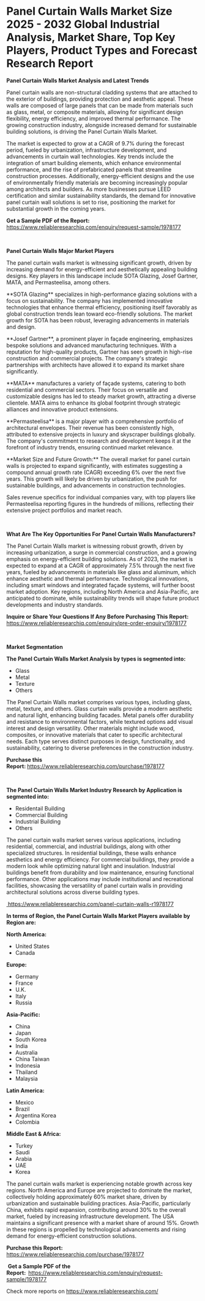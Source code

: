 <p><h1>Panel Curtain Walls Market Size 2025 - 2032 Global Industrial Analysis, Market Share, Top Key Players, Product Types and Forecast Research Report</h1></p><p><strong>Panel Curtain Walls Market Analysis and Latest Trends</strong></p>
<p><p>Panel curtain walls are non-structural cladding systems that are attached to the exterior of buildings, providing protection and aesthetic appeal. These walls are composed of large panels that can be made from materials such as glass, metal, or composite materials, allowing for significant design flexibility, energy efficiency, and improved thermal performance. The growing construction industry, alongside increased demand for sustainable building solutions, is driving the Panel Curtain Walls Market.</p><p>The market is expected to grow at a CAGR of 9.7% during the forecast period, fueled by urbanization, infrastructure development, and advancements in curtain wall technologies. Key trends include the integration of smart building elements, which enhance environmental performance, and the rise of prefabricated panels that streamline construction processes. Additionally, energy-efficient designs and the use of environmentally friendly materials are becoming increasingly popular among architects and builders. As more businesses pursue LEED certification and similar sustainability standards, the demand for innovative panel curtain wall solutions is set to rise, positioning the market for substantial growth in the coming years.</p></p>
<p><strong>Get a Sample PDF of the Report:&nbsp;</strong> <a href="https://www.reliableresearchiq.com/enquiry/request-sample/1978177?utm_campaign=1834&utm_medium=2&utm_source=Github&utm_content=ia&utm_term=04022025&utm_id=panel-curtain-walls">https://www.reliableresearchiq.com/enquiry/request-sample/1978177</a></p>
<p>&nbsp;</p>
<p><strong>Panel Curtain Walls Major Market Players</strong></p>
<p><p>The panel curtain walls market is witnessing significant growth, driven by increasing demand for energy-efficient and aesthetically appealing building designs. Key players in this landscape include SOTA Glazing, Josef Gartner, MATA, and Permasteelisa, among others.</p><p>**SOTA Glazing** specializes in high-performance glazing solutions with a focus on sustainability. The company has implemented innovative technologies that enhance thermal efficiency, positioning itself favorably as global construction trends lean toward eco-friendly solutions. The market growth for SOTA has been robust, leveraging advancements in materials and design.</p><p>**Josef Gartner**, a prominent player in façade engineering, emphasizes bespoke solutions and advanced manufacturing techniques. With a reputation for high-quality products, Gartner has seen growth in high-rise construction and commercial projects. The company's strategic partnerships with architects have allowed it to expand its market share significantly.</p><p>**MATA** manufactures a variety of façade systems, catering to both residential and commercial sectors. Their focus on versatile and customizable designs has led to steady market growth, attracting a diverse clientele. MATA aims to enhance its global footprint through strategic alliances and innovative product extensions.</p><p>**Permasteelisa** is a major player with a comprehensive portfolio of architectural envelopes. Their revenue has been consistently high, attributed to extensive projects in luxury and skyscraper buildings globally. The company's commitment to research and development keeps it at the forefront of industry trends, ensuring continued market relevance.</p><p>**Market Size and Future Growth:** The overall market for panel curtain walls is projected to expand significantly, with estimates suggesting a compound annual growth rate (CAGR) exceeding 6% over the next five years. This growth will likely be driven by urbanization, the push for sustainable buildings, and advancements in construction technologies. </p><p>Sales revenue specifics for individual companies vary, with top players like Permasteelisa reporting figures in the hundreds of millions, reflecting their extensive project portfolios and market reach.</p></p>
<p>&nbsp;</p>
<p><strong>What Are The Key Opportunities For Panel Curtain Walls Manufacturers?</strong></p>
<p><p>The Panel Curtain Walls market is witnessing robust growth, driven by increasing urbanization, a surge in commercial construction, and a growing emphasis on energy-efficient building solutions. As of 2023, the market is expected to expand at a CAGR of approximately 7.5% through the next five years, fueled by advancements in materials like glass and aluminum, which enhance aesthetic and thermal performance. Technological innovations, including smart windows and integrated façade systems, will further boost market adoption. Key regions, including North America and Asia-Pacific, are anticipated to dominate, while sustainability trends will shape future product developments and industry standards.</p></p>
<p><strong>Inquire or Share Your Questions If Any Before Purchasing This Report:</strong> <a href="https://www.reliableresearchiq.com/enquiry/pre-order-enquiry/1978177?utm_campaign=1834&utm_medium=2&utm_source=Github&utm_content=ia&utm_term=04022025&utm_id=panel-curtain-walls">https://www.reliableresearchiq.com/enquiry/pre-order-enquiry/1978177</a></p>
<p>&nbsp;</p>
<p><strong>Market Segmentation</strong></p>
<p><strong>The Panel Curtain Walls Market Analysis by types is segmented into:</strong></p>
<p><ul><li>Glass</li><li>Metal</li><li>Texture</li><li>Others</li></ul></p>
<p><p>The Panel Curtain Walls market comprises various types, including glass, metal, texture, and others. Glass curtain walls provide a modern aesthetic and natural light, enhancing building facades. Metal panels offer durability and resistance to environmental factors, while textured options add visual interest and design versatility. Other materials might include wood, composites, or innovative materials that cater to specific architectural needs. Each type serves distinct purposes in design, functionality, and sustainability, catering to diverse preferences in the construction industry.</p></p>
<p><strong>Purchase this Report:&nbsp;</strong><a href="https://www.reliableresearchiq.com/purchase/1978177?utm_campaign=1834&utm_medium=2&utm_source=Github&utm_content=ia&utm_term=04022025&utm_id=panel-curtain-walls">https://www.reliableresearchiq.com/purchase/1978177</a></p>
<p>&nbsp;</p>
<p><strong>The Panel Curtain Walls Market Industry Research by Application is segmented into:</strong></p>
<p><ul><li>Residentail Building</li><li>Commercial Building</li><li>Industrial Building</li><li>Others</li></ul></p>
<p><p>The panel curtain walls market serves various applications, including residential, commercial, and industrial buildings, along with other specialized structures. In residential buildings, these walls enhance aesthetics and energy efficiency. For commercial buildings, they provide a modern look while optimizing natural light and insulation. Industrial buildings benefit from durability and low maintenance, ensuring functional performance. Other applications may include institutional and recreational facilities, showcasing the versatility of panel curtain walls in providing architectural solutions across diverse building types.</p></p>
<p><a href="https://www.reliableresearchiq.com/panel-curtain-walls-r1978177?utm_campaign=1834&utm_medium=2&utm_source=Github&utm_content=ia&utm_term=04022025&utm_id=panel-curtain-walls">&nbsp;https://www.reliableresearchiq.com/panel-curtain-walls-r1978177</a></p>
<p><strong>In terms of Region, the Panel Curtain Walls Market Players available by Region are:</strong></p>
<p>
    <p> <strong> North America: </strong>
        <ul>
            <li>United States</li>
            <li>Canada</li>
        </ul>
        </p> 
    <p> <strong> Europe: </strong>
        <ul>
            <li>Germany</li>
            <li>France</li>
            <li>U.K.</li>
            <li>Italy</li>
            <li>Russia</li>
        </ul>
        </p> 
    <p> <strong> Asia-Pacific: </strong>
        <ul>
            <li>China</li>
            <li>Japan</li>
            <li>South Korea</li>
            <li>India</li>
            <li>Australia</li>
            <li>China Taiwan</li>
            <li>Indonesia</li>
            <li>Thailand</li>
            <li>Malaysia</li>
        </ul>
        </p> 
    <p> <strong> Latin America: </strong>
        <ul>
            <li>Mexico</li>
            <li>Brazil</li>
            <li>Argentina Korea</li>
            <li>Colombia</li>
        </ul>
        </p> 
    <p> <strong> Middle East & Africa: </strong>
        <ul>
            <li>Turkey</li>
            <li>Saudi</li>
            <li>Arabia</li>
            <li>UAE</li>
            <li>Korea</li>
        </ul>
    </p>
    </p>
<p><p>The panel curtain walls market is experiencing notable growth across key regions. North America and Europe are projected to dominate the market, collectively holding approximately 60% market share, driven by urbanization and sustainable building practices. Asia-Pacific, particularly China, exhibits rapid expansion, contributing around 30% to the overall market, fueled by increasing infrastructure development. The USA maintains a significant presence with a market share of around 15%. Growth in these regions is propelled by technological advancements and rising demand for energy-efficient construction solutions.</p></p>
<p><strong>Purchase this Report: </strong><a href="https://www.reliableresearchiq.com/purchase/1978177?utm_campaign=1834&utm_medium=2&utm_source=Github&utm_content=ia&utm_term=04022025&utm_id=panel-curtain-walls">https://www.reliableresearchiq.com/purchase/1978177</a></p>
<p>&nbsp;<strong>Get a Sample PDF of the Report:&nbsp;&nbsp;</strong><a href="https://www.reliableresearchiq.com/enquiry/request-sample/1978177?utm_campaign=1834&utm_medium=2&utm_source=Github&utm_content=ia&utm_term=04022025&utm_id=panel-curtain-walls">https://www.reliableresearchiq.com/enquiry/request-sample/1978177</a></p>
<p><strong></strong></p>
<p>Check more reports on <a href="https://www.reliableresearchiq.com/?utm_campaign=1834&utm_medium=2&utm_source=Github&utm_content=ia&utm_term=04022025&utm_id=panel-curtain-walls">https://www.reliableresearchiq.com/</a></p>